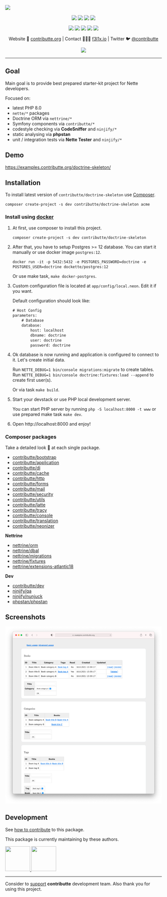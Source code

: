 ![](https://heatbadger.now.sh/github/readme/contributte/doctrine-skeleton/)

<p align=center>
  <a href="https://github.com/contributte/doctrine-skeleton/actions"><img src="https://badgen.net/github/checks/contributte/doctrine-skeleton/master"></a>
  <a href="https://coveralls.io/r/contributte/doctrine-skeleton"><img src="https://badgen.net/coveralls/c/github/contributte/doctrine-skeleton"></a>
  <a href="https://packagist.org/packages/contributte/doctrine-skeleton"><img src="https://badgen.net/packagist/dm/contributte/doctrine-skeleton"></a>
  <a href="https://packagist.org/packages/contributte/doctrine-skeleton"><img src="https://badgen.net/packagist/v/contributte/doctrine-skeleton"></a>
</p>
<p align=center>
  <a href="https://packagist.org/packages/contributte/doctrine-skeleton"><img src="https://badgen.net/packagist/php/contributte/doctrine-skeleton"></a>
  <a href="https://github.com/contributte/doctrine-skeleton"><img src="https://badgen.net/github/license/contributte/doctrine-skeleton"></a>
  <a href="https://bit.ly/ctteg"><img src="https://badgen.net/badge/support/gitter/cyan"></a>
  <a href="https://bit.ly/cttfo"><img src="https://badgen.net/badge/support/forum/yellow"></a>
  <a href="https://contributte.org/partners.html"><img src="https://badgen.net/badge/sponsor/donations/F96854"></a>
</p>

<p align=center>
Website 🚀 <a href="https://contributte.org">contributte.org</a> | Contact 👨🏻‍💻 <a href="https://f3l1x.io">f3l1x.io</a> | Twitter 🐦 <a href="https://twitter.com/contributte">@contributte</a>
</p>

<p align=center>
    <img src="https://api.microlink.io?url=https%3A%2F%2Fexamples.contributte.org%2Fdoctrine-skeleton%2F&overlay.browser=light&screenshot=true&meta=false&embed=screenshot.url"></img>
</p>

-----

## Goal

Main goal is to provide best prepared starter-kit project for Nette developers.

Focused on:

- latest PHP 8.0
- `nette/*` packages
- Doctrine ORM via `nettrine/*`
- Symfony components via `contributte/*`
- codestyle checking via **CodeSniffer** and `ninjify/*`
- static analysing via **phpstan**
- unit / integration tests via **Nette Tester** and `ninjify/*`

## Demo

https://examples.contributte.org/doctrine-skeleton/

## Installation

To install latest version of `contributte/doctrine-skeleton` use [Composer](https://getcomposer.com).

```
composer create-project -s dev contributte/doctrine-skeleton acme
```

### Install using [docker](https://github.com/docker/docker/)

1) At first, use composer to install this project.

   ```
   composer create-project -s dev contributte/doctrine-skeleton
   ```

2) After that, you have to setup Postgres >= 12 database. You can start it manually or use docker image `postgres:12`.

   ```
   docker run -it -p 5432:5432 -e POSTGRES_PASSWORD=doctrine -e POSTGRES_USER=doctrine dockette/postgres:12
   ```

   Or use make task, `make docker-postgres`.

3) Custom configuration file is located at `app/config/local.neon`. Edit it if you want.

   Default configuration should look like:

   ```neon
   # Host Config
   parameters:
       # Database
       database:
           host: localhost
           dbname: doctrine
           user: doctrine
           password: doctrine
   ```

4) Ok database is now running and application is configured to connect to it. Let's create initial data.

   Run `NETTE_DEBUG=1 bin/console migrations:migrate` to create tables. Run `NETTE_DEBUG=1 bin/console doctrine:fixtures:load --append` to create first user(s).

   Or via task `make build`.

5) Start your devstack or use PHP local development server.

   You can start PHP server by running `php -S localhost:8000 -t www` or use prepared make task `make dev`.

6) Open http://localhost:8000 and enjoy!

### Composer packages

Take a detailed look :eyes: at each single package.

- [contributte/bootstrap](https://contributte.org/packages/contributte/bootstrap.html)
- [contributte/application](https://contributte.org/packages/contributte/application.html)
- [contributte/di](https://contributte.org/packages/contributte/di.html)
- [contributte/cache](https://contributte.org/packages/contributte/cache.html)
- [contributte/http](https://contributte.org/packages/contributte/http.html)
- [contributte/forms](https://contributte.org/packages/contributte/forms.html)
- [contributte/mail](https://contributte.org/packages/contributte/mail.html)
- [contributte/security](https://contributte.org/packages/contributte/security.html)
- [contributte/utils](https://contributte.org/packages/contributte/utils.html)
- [contributte/latte](https://contributte.org/packages/contributte/latte.html)
- [contributte/tracy](https://contributte.org/packages/contributte/tracy.html)
- [contributte/console](https://contributte.org/packages/contributte/console.html)
- [contributte/translation](https://contributte.org/packages/contributte/translation.html)
- [contributte/neonizer](https://contributte.org/packages/contributte/neonizer.html)

**Nettrine**

- [nettrine/orm](https://contributte.org/packages/nettrine/orm.html)
- [nettrine/dbal](https://contributte.org/packages/nettrine/dbal.html)
- [nettrine/migrations](https://contributte.org/packages/nettrine/migrations.html)
- [nettrine/fixtures](https://contributte.org/packages/nettrine/fixtures.html)
- [nettrine/extensions-atlantic18](https://contributte.org/packages/nettrine/extensions-atlantic18.html)

**Dev**

- [contributte/dev](https://contributte.org/packages/contributte/dev.html)
- [ninjify/qa](https://contributte.org/packages/ninjify/qa.html)
- [ninjify/nunjuck](https://contributte.org/packages/ninjify/nunjuck.html)
- [phpstan/phpstan](https://github.com/phpstan/phpstan)

## Screenshots

![](.docs/assets/screenshot1.png)

## Development

See [how to contribute](https://contributte.org/contributing.html) to this package.

This package is currently maintaining by these authors.

<a href="https://github.com/f3l1x">
    <img width="80" height="80" src="https://avatars2.githubusercontent.com/u/538058?v=3&s=80">
</a>
<a href="https://github.com/petrparolek">
  <img width="80" height="80" src="https://avatars2.githubusercontent.com/u/6066243?v=3&s=80">
</a>

-----

Consider to [support](https://contributte.org/partners.html) **contributte** development team. Also thank you for using this project.
